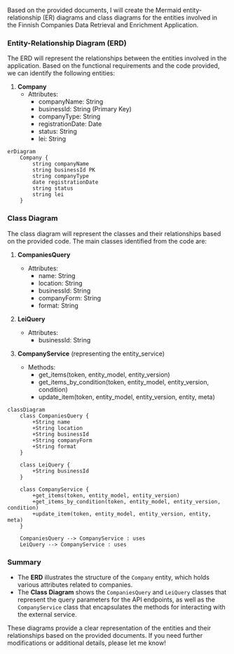 Based on the provided documents, I will create the Mermaid entity-relationship (ER) diagrams and class diagrams for the entities involved in the Finnish Companies Data Retrieval and Enrichment Application.

### Entity-Relationship Diagram (ERD)

The ERD will represent the relationships between the entities involved in the application. Based on the functional requirements and the code provided, we can identify the following entities:

1. **Company**
   - Attributes:
     - companyName: String
     - businessId: String (Primary Key)
     - companyType: String
     - registrationDate: Date
     - status: String
     - lei: String

```mermaid
erDiagram
    Company {
        string companyName
        string businessId PK
        string companyType
        date registrationDate
        string status
        string lei
    }
```

### Class Diagram

The class diagram will represent the classes and their relationships based on the provided code. The main classes identified from the code are:

1. **CompaniesQuery**
   - Attributes:
     - name: String
     - location: String
     - businessId: String
     - companyForm: String
     - format: String

2. **LeiQuery**
   - Attributes:
     - businessId: String

3. **CompanyService** (representing the entity_service)
   - Methods:
     - get_items(token, entity_model, entity_version)
     - get_items_by_condition(token, entity_model, entity_version, condition)
     - update_item(token, entity_model, entity_version, entity, meta)

```mermaid
classDiagram
    class CompaniesQuery {
        +String name
        +String location
        +String businessId
        +String companyForm
        +String format
    }

    class LeiQuery {
        +String businessId
    }

    class CompanyService {
        +get_items(token, entity_model, entity_version)
        +get_items_by_condition(token, entity_model, entity_version, condition)
        +update_item(token, entity_model, entity_version, entity, meta)
    }

    CompaniesQuery --> CompanyService : uses
    LeiQuery --> CompanyService : uses
```

### Summary

- The **ERD** illustrates the structure of the `Company` entity, which holds various attributes related to companies.
- The **Class Diagram** shows the `CompaniesQuery` and `LeiQuery` classes that represent the query parameters for the API endpoints, as well as the `CompanyService` class that encapsulates the methods for interacting with the external service.

These diagrams provide a clear representation of the entities and their relationships based on the provided documents. If you need further modifications or additional details, please let me know!